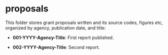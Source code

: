 # proposals
This folder stores grant proposals written and its source codes, figures etc, organized by agency, publication date, and title:

- **001-YYYY-Agency-Title**: First report published.

- **002-YYYY-Agency-Title**: Second report.

